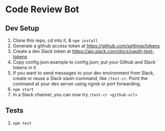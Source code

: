 # Code Review Bot

## Dev Setup
1. Clone this repo, cd into it, & `npm install`
1. Generate a github access token at https://github.com/settings/tokens
1. Create a dev Slack token at https://api.slack.com/docs/oauth-test-tokens
1. Copy config.json.example to config.json; put your Github and Slack tokens in it
1. If you want to send messages to your dev environment from Slack, create or reuse a Slack slash-command, like `/test-cr`. Point the command at your dev server using ngrok or port forwarding.
1. `npm start`
1. In a Slack channel, you can now try `/test-cr <github-url>`

## Tests
1. `npm test`
